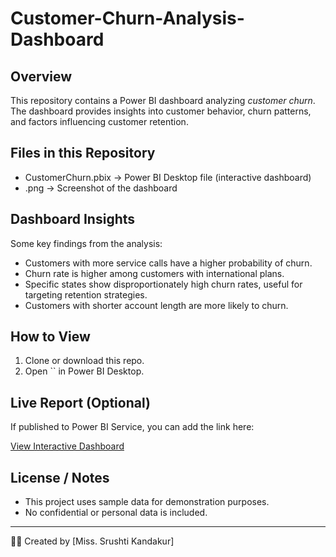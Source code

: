 # Customer-Churn-Analysis-Dashboard
## Overview
This repository contains a Power BI dashboard analyzing _customer churn_.  
The dashboard provides insights into customer behavior, churn patterns, and factors influencing customer retention.

## Files in this Repository
- CustomerChurn.pbix → Power BI Desktop file (interactive dashboard)  
- .png → Screenshot of the dashboard  

## Dashboard Insights
Some key findings from the analysis:
- Customers with more service calls have a higher probability of churn.  
- Churn rate is higher among customers with international plans.  
- Specific states show disproportionately high churn rates, useful for targeting retention strategies.  
- Customers with shorter account length are more likely to churn.  

## How to View
1. Clone or download this repo.  
2. Open `` in Power BI Desktop.  

## Live Report (Optional)
If published to Power BI Service, you can add the link here:  

[View Interactive Dashboard](#)  

## License / Notes
- This project uses sample data for demonstration purposes.  
- No confidential or personal data is included.  

---
👩‍💻 Created by [Miss. Srushti Kandakur]
